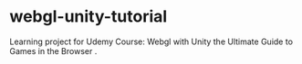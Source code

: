 # webgl-unity-tutorial
Learning project for Udemy Course: Webgl with Unity the Ultimate Guide to Games in the Browser .

